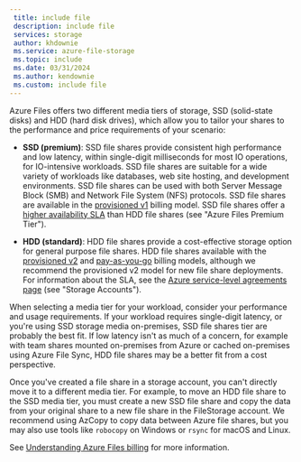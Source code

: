 ```yaml
---
 title: include file
 description: include file
 services: storage
 author: khdownie
 ms.service: azure-file-storage
 ms.topic: include
 ms.date: 03/31/2024
 ms.author: kendownie
 ms.custom: include file
---
```

Azure Files offers two different media tiers of storage, SSD (solid-state disks) and HDD (hard disk drives), which allow you to tailor your shares to the performance and price requirements of your scenario:

- **SSD (premium)**: SSD file shares provide consistent high performance and low latency, within single-digit milliseconds for most IO operations, for IO-intensive workloads. SSD file shares are suitable for a wide variety of workloads like databases, web site hosting, and development environments. SSD file shares can be used with both Server Message Block (SMB) and Network File System (NFS) protocols. SSD file shares are available in the [provisioned v1](../articles/storage/files/understanding-billing.md#provisioned-v1-model) billing model. SSD file shares offer a [higher availability SLA](https://www.microsoft.com/licensing/docs/view/Service-Level-Agreements-SLA-for-Online-Services) than HDD file shares (see "Azure Files Premium Tier").

- **HDD (standard)**: HDD file shares provide a cost-effective storage option for general purpose file shares. HDD file shares available with the [provisioned v2](../articles/storage/files/understanding-billing.md#provisioned-v2-model) and [pay-as-you-go](../articles/storage/files/understanding-billing.md#pay-as-you-go-model) billing models, although we recommend the provisioned v2 model for new file share deployments. For information about the SLA, see the [Azure service-level agreements page](https://www.microsoft.com/licensing/docs/view/Service-Level-Agreements-SLA-for-Online-Services) (see "Storage Accounts"). 

When selecting a media tier for your workload, consider your performance and usage requirements. If your workload requires single-digit latency, or you're using SSD storage media on-premises, SSD file shares tier are probably the best fit. If low latency isn't as much of a concern, for example with team shares mounted on-premises from Azure or cached on-premises using Azure File Sync, HDD file shares may be a better fit from a cost perspective.

Once you've created a file share in a storage account, you can't directly move it to a different media tier. For example, to move an HDD file share to the SSD media tier, you must create a new SSD file share and copy the data from your original share to a new file share in the FileStorage account. We recommend using AzCopy to copy data between Azure file shares, but you may also use tools like `robocopy` on Windows or `rsync` for macOS and Linux. 

See [Understanding Azure Files billing](../articles/storage/files/understanding-billing.md) for more information.